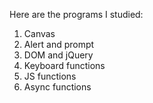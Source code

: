 Here are the programs I studied:
1) Canvas
2) Alert and prompt
3) DOM and jQuery
4) Keyboard functions
5) JS functions
6) Async functions

